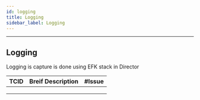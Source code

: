 ```yaml
---
id: logging
title: Logging
sidebar_label: Logging
---
```

------

## Logging

Logging is capture is done using EFK stack in Director


| TCID | Breif Description | #Issue |
| ---- | ----------------- | ------ |
|      |                   |        |
|      |                   |        |
|      |                   |        |


